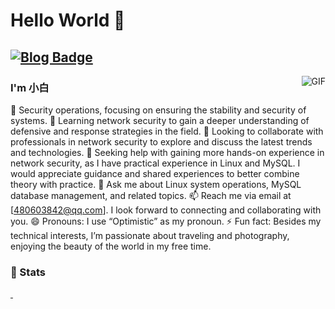 <!--
**ydj-baitang/ydj-baitang** is a ✨ _special_ ✨ repository because its `README.md` (this file) appears on your GitHub profile.

Here are some ideas to get you started:

- 🔭 I’m currently working on ...
- 🌱 I’m currently learning ...
- 👯 I’m looking to collaborate on ...
- 🤔 I’m looking for help with ...
- 💬 Ask me about ...
- 📫 How to reach me: ...
- 😄 Pronouns: ...
- ⚡ Fun fact: ...
-->
# Hello World 👋

[![Blog Badge](https://img.shields.io/badge/blog-25k%20pageview-brightgreen)](https://blog.csdn.net/ydj2200012810)
---
<img align="right" alt="GIF" src="https://raw.githubusercontent.com/haoruilee/haoruilee/master/pic/pusheencode.gif" />

### I'm 小白

🔭 Security operations, focusing on ensuring the stability and security of systems.
🌱 Learning network security to gain a deeper understanding of defensive and response strategies in the field.
👯 Looking to collaborate with professionals in network security to explore and discuss the latest trends and technologies.
🤔 Seeking help with gaining more hands-on experience in network security, as I have practical experience in Linux and MySQL. I would appreciate guidance and shared experiences to better combine theory with practice.
💬 Ask me about Linux system operations, MySQL database management, and related topics.
📫 Reach me via email at [480603842@qq.com]. I look forward to connecting and collaborating with you.
😄 Pronouns: I use “Optimistic” as my pronoun.
⚡ Fun fact: Besides my technical interests, I’m passionate about traveling and photography, enjoying the beauty of the world in my free time.
### 🚦 Stats

<a href="https://github.com/ydj-baitang/emailwebsite">
  <img src="https://github-readme-stats.vercel.app/api?username=ydj-baitang&show_icons=true&hide=commits"  alt=""/>
</a>
<a href="https://github.com/ydj-baitang/emailwebsite">
  <img src="https://github-readme-stats.vercel.app/api/top-langs/?username=ydj-baitang&layout=compact"  alt=""/>
</a>

<p align="center"> 
  <img src="https://profile-counter.glitch.me/ydj-baitang/count.svg"  alt=""/>
</p>
